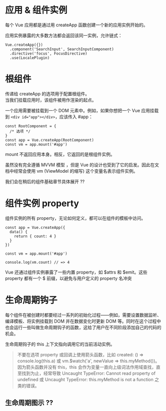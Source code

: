 # 应用 & 组件实例
每个 Vue 应用都是通过用 createApp 函数创建一个新的应用实例开始的。

应用实例暴露的大多数方法都会返回该同一实例，允许链式：
```
Vue.createApp({})
  .component('SearchInput', SearchInputComponent)
  .directive('focus', FocusDirective)
  .use(LocalePlugin)
```
# 根组件 
传递给 createApp 的选项用于配置根组件。   
当我们挂载应用时，该组件被用作渲染的起点。

一个应用需要被挂载到一个 DOM 元素中。例如，如果你想把一个 Vue 应用挂载到 ```<div id="app"></div>```，应该传入 #app：
```
const RootComponent = { 
  /* 选项 */ 
}
const app = Vue.createApp(RootComponent)
const vm = app.mount('#app')

```
mount 不返回应用本身。相反，它返回的是根组件实例。

虽然没有完全遵循 MVVM 模型 ，但是 Vue 的设计也受到了它的启发。因此在文档中经常会使用 vm (ViewModel 的缩写) 这个变量名表示组件实例。

我们会在稍后的组件基础章节具体展开 ??  

#  组件实例 property  
组件实例的所有 property，无论如何定义，都可以在组件的模板中访问。  
```
const app = Vue.createApp({
  data() {
    return { count: 4 }
  }
})

const vm = app.mount('#app')

console.log(vm.count) // => 4

```

Vue 还通过组件实例暴露了一些内置 property，如 $attrs 和 $emit。这些 property 都有一个 $ 前缀，以避免与用户定义的 property 名冲突


# 生命周期钩子
每个组件在被创建时都要经过一系列的初始化过程——例如，需要设置数据监听、编译模板、将实例挂载到 DOM 并在数据变化时更新 DOM 等。同时在这个过程中也会运行一些叫做生命周期钩子的函数，这给了用户在不同阶段添加自己的代码的机会。

生命周期钩子的 this 上下文指向调用它的当前活动实例。

> 不要在选项 property 或回调上使用箭头函数，比如 created: () => console.log(this.a) 或 vm.$watch('a', newValue => this.myMethod())。因为箭头函数并没有 this，this 会作为变量一直向上级词法作用域查找，直至找到为止，经常导致 Uncaught TypeError: Cannot read property of undefined 或 Uncaught TypeError: this.myMethod is not a function 之类的错误。

## 生命周期图示 ??

